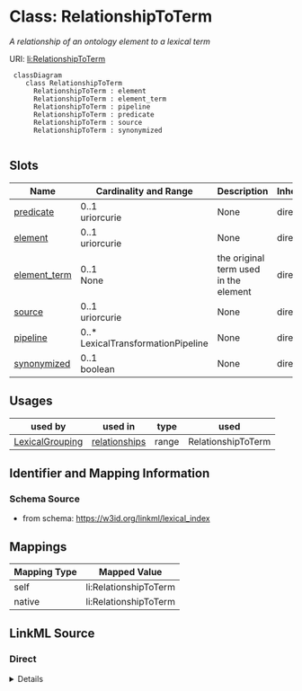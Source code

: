 # Class: RelationshipToTerm
_A relationship of an ontology element to a lexical term_




URI: [li:RelationshipToTerm](https://w3id.org/linkml/lexical_index/RelationshipToTerm)


```{mermaid}
 classDiagram
    class RelationshipToTerm
      RelationshipToTerm : element
      RelationshipToTerm : element_term
      RelationshipToTerm : pipeline
      RelationshipToTerm : predicate
      RelationshipToTerm : source
      RelationshipToTerm : synonymized
      
```



<!-- no inheritance hierarchy -->


## Slots

| Name | Cardinality and Range | Description | Inheritance |
| ---  | --- | --- | --- |
| [predicate](predicate.md) | 0..1 <br/> uriorcurie | None | direct |
| [element](element.md) | 0..1 <br/> uriorcurie | None | direct |
| [element_term](element_term.md) | 0..1 <br/> None | the original term used in the element | direct |
| [source](source.md) | 0..1 <br/> uriorcurie | None | direct |
| [pipeline](pipeline.md) | 0..* <br/> LexicalTransformationPipeline | None | direct |
| [synonymized](synonymized.md) | 0..1 <br/> boolean | None | direct |



## Usages

| used by | used in | type | used |
| ---  | --- | --- | --- |
| [LexicalGrouping](LexicalGrouping.md) | [relationships](relationships.md) | range | RelationshipToTerm |







## Identifier and Mapping Information







### Schema Source


* from schema: https://w3id.org/linkml/lexical_index





## Mappings

| Mapping Type | Mapped Value |
| ---  | ---  |
| self | li:RelationshipToTerm |
| native | li:RelationshipToTerm |


## LinkML Source

<!-- TODO: investigate https://stackoverflow.com/questions/37606292/how-to-create-tabbed-code-blocks-in-mkdocs-or-sphinx -->

### Direct

<details>
```yaml
name: RelationshipToTerm
description: A relationship of an ontology element to a lexical term
from_schema: https://w3id.org/linkml/lexical_index
rank: 1000
attributes:
  predicate:
    name: predicate
    from_schema: https://w3id.org/linkml/lexical_index
    rank: 1000
    range: uriorcurie
  element:
    name: element
    from_schema: https://w3id.org/linkml/lexical_index
    rank: 1000
    range: uriorcurie
  element_term:
    name: element_term
    description: the original term used in the element
    from_schema: https://w3id.org/linkml/lexical_index
    rank: 1000
  source:
    name: source
    from_schema: https://w3id.org/linkml/lexical_index
    rank: 1000
    range: uriorcurie
  pipeline:
    name: pipeline
    from_schema: https://w3id.org/linkml/lexical_index
    rank: 1000
    multivalued: true
    range: LexicalTransformationPipeline
  synonymized:
    name: synonymized
    from_schema: https://w3id.org/linkml/lexical_index
    rank: 1000
    range: boolean

```
</details>

### Induced

<details>
```yaml
name: RelationshipToTerm
description: A relationship of an ontology element to a lexical term
from_schema: https://w3id.org/linkml/lexical_index
rank: 1000
attributes:
  predicate:
    name: predicate
    from_schema: https://w3id.org/linkml/lexical_index
    rank: 1000
    alias: predicate
    owner: RelationshipToTerm
    domain_of:
    - RelationshipToTerm
    range: uriorcurie
  element:
    name: element
    from_schema: https://w3id.org/linkml/lexical_index
    rank: 1000
    alias: element
    owner: RelationshipToTerm
    domain_of:
    - RelationshipToTerm
    range: uriorcurie
  element_term:
    name: element_term
    description: the original term used in the element
    from_schema: https://w3id.org/linkml/lexical_index
    rank: 1000
    alias: element_term
    owner: RelationshipToTerm
    domain_of:
    - RelationshipToTerm
    range: string
  source:
    name: source
    from_schema: https://w3id.org/linkml/lexical_index
    rank: 1000
    alias: source
    owner: RelationshipToTerm
    domain_of:
    - RelationshipToTerm
    range: uriorcurie
  pipeline:
    name: pipeline
    from_schema: https://w3id.org/linkml/lexical_index
    rank: 1000
    multivalued: true
    alias: pipeline
    owner: RelationshipToTerm
    domain_of:
    - RelationshipToTerm
    range: LexicalTransformationPipeline
  synonymized:
    name: synonymized
    from_schema: https://w3id.org/linkml/lexical_index
    rank: 1000
    alias: synonymized
    owner: RelationshipToTerm
    domain_of:
    - RelationshipToTerm
    range: boolean

```
</details>